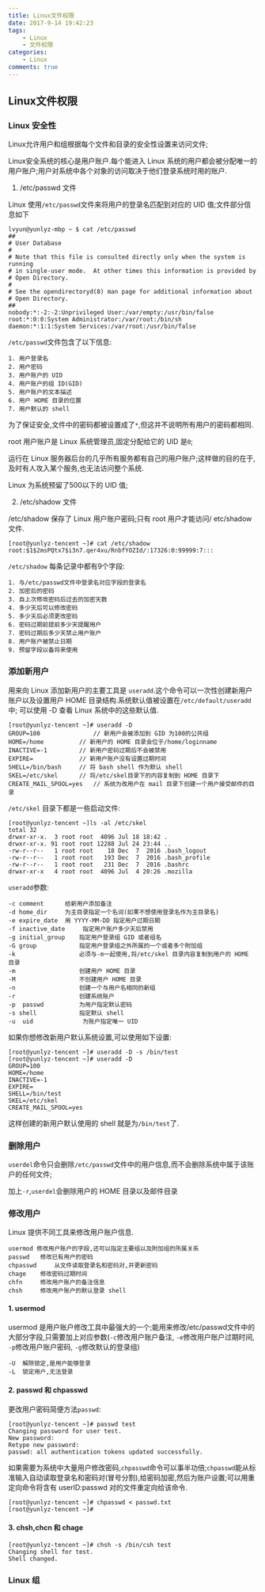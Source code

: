 ```yaml
---
title: Linux文件权限
date: 2017-9-14 19:42:23
tags:
    - Linux
    - 文件权限
categories:
    - Linux
comments: true
---
```


## Linux文件权限

### Linux 安全性

Linux允许用户和组根据每个文件和目录的安全性设置来访问文件;

Linux安全系统的核心是用户账户.每个能进入 Linux 系统的用户都会被分配唯一的用户账户;用户对系统中各个对象的访问取决于他们登录系统时用的账户.

1. /etc/passwd 文件

Linux 使用`/etc/passwd`文件来将用户的登录名匹配到对应的 UID 值;文件部分信息如下

```
lvyun@yunlyz-mbp ~ $ cat /etc/passwd
##
# User Database
#
# Note that this file is consulted directly only when the system is running
# in single-user mode.  At other times this information is provided by
# Open Directory.
#
# See the opendirectoryd(8) man page for additional information about
# Open Directory.
##
nobody:*:-2:-2:Unprivileged User:/var/empty:/usr/bin/false
root:*:0:0:System Administrator:/var/root:/bin/sh
daemon:*:1:1:System Services:/var/root:/usr/bin/false
```

`/etc/passwd`文件包含了以下信息:

	1. 用户登录名
	2. 用户密码
	3. 用户账户的 UID
	4. 用户账户的组 ID(GID)
	5. 用户账户的文本描述
	6. 用户 HOME 目录的位置
	7. 用户默认的 shell

为了保证安全,文件中的密码都被设置成了`*`,但这并不说明所有用户的密码都相同.

root 用户账户是 Linux 系统管理员,固定分配给它的 UID 是`0`;

运行在 Linux 服务器后台的几乎所有服务都有自己的用户账户;这样做的目的在于,及时有人攻入某个服务,也无法访问整个系统.

Linux 为系统预留了500以下的 UID 值;

2. /etc/shadow 文件

/etc/shadow 保存了 Linux 用户账户密码;只有 root 用户才能访问/ etc/shadow 文件.

```
[root@yunlyz-tencent ~]# cat /etc/shadow
root:$1$2msPQtx7$i3n7.qer4xu/RnbfYOZId/:17326:0:99999:7:::
```

`/etc/shadow` 每条记录中都有9个字段:

```
1. 与/etc/passwd文件中登录名对应字段的登录名
2. 加密后的密码
3. 自上次修改密码后过去的加密天数
4. 多少天后可以修改密码
5. 多少天后必须更改密码
6. 密码过期前提前多少天提醒用户
7. 密码过期后多少天禁止用户账户
8. 用户账户被禁止日期
9. 预留字段以备将来使用
```

### 添加新用户

用来向 Linux 添加新用户的主要工具是 `useradd`.这个命令可以一次性创建新用户账户以及设置用户 HOME 目录结构.系统默认值被设置在`/etc/default/useradd`中; 可以使用 -D 查看 Linux 系统中的这些默认值.

```
[root@yunlyz-tencent ~]# useradd -D
GROUP=100				// 新用户会被添加到 GID 为100的公共组
HOME=/home			// 新用户的 HOME 目录会位于/home/loginname
INACTIVE=-1			// 新用户密码过期后不会被禁用
EXPIRE=				// 新用户账户没有设置过期时间
SHELL=/bin/bash		// 将 bash shell 作为默认 shell
SKEL=/etc/skel		// 将/etc/skel目录下的内容复制到 HOME 目录下
CREATE_MAIL_SPOOL=yes	// 系统为改用户在 mail 目录下创建一个用户接受邮件的目录
```

`/etc/skel` 目录下都是一些启动文件:

```
[root@yunlyz-tencent ~]ls -al /etc/skel
total 32
drwxr-xr-x.  3 root root  4096 Jul 18 18:42 .
drwxr-xr-x. 91 root root 12288 Jul 24 23:44 ..
-rw-r--r--   1 root root    18 Dec  7  2016 .bash_logout
-rw-r--r--   1 root root   193 Dec  7  2016 .bash_profile
-rw-r--r--   1 root root   231 Dec  7  2016 .bashrc
drwxr-xr-x   4 root root  4096 Jul  4 20:26 .mozilla
```

`useradd`参数:

```
-c comment		给新用户添加备注
-d home_dir		为主目录指定一个名词(如果不想使用登录名作为主目录名)
-e expire_date	用 YYYY-MM-DD 指定用户过期日期
-f inactive_date	 指定用户账户多少天后禁用
-g initial_group	指定用户登录组 GID 或者组名
-G group			指定用户登录组之外所属的一个或者多个附加组
-k					必须与-m一起使用,将/etc/skel 目录内容复制到用户的 HOME 目录
-m					创建用户 HOME 目录
-M					不创建用户 HOME 目录
-n					创建一个与用户名相同的新组
-r					创建系统账户
-p	passwd			为用户指定默认密码
-s shell			指定默认 shell
-u	uid				 为账户指定唯一 UID
```

如果你想修改新用户默认系统设置,可以使用如下设置:

```
[root@yunlyz-tencent ~]# useradd -D -s /bin/test
[root@yunlyz-tencent ~]# useradd -D
GROUP=100
HOME=/home
INACTIVE=-1
EXPIRE=
SHELL=/bin/test
SKEL=/etc/skel
CREATE_MAIL_SPOOL=yes
```

这样创建的新用户默认使用的 shell 就是为`/bin/test`了.

### 删除用户

`userdel`命令只会删除`/etc/passwd`文件中的用户信息,而不会删除系统中属于该账户的任何文件;

加上`-r`,`userdel`会删除用户的 HOME 目录以及邮件目录

### 修改用户

Linux 提供不同工具来修改用户账户信息.

```
usermod	修改用户账户的字段,还可以指定主要组以及附加组的所属关系
passwd	 修改已有用户的密码
chpasswd	 从文件读取登录名和密码对,并更新密码
chage	 修改密码过期时间
chfn	 修改用户账户的备注信息
chsh	 修改用户账户的默认登录 shell
```
#### 1. usermod

usermod 是用户账户修改工具中最强大的一个;能用来修改/etc/passwd文件中的大部分字段,只需要加上对应参数(`-c`修改用户账户备注, `-e`修改用户账户过期时间, `-p`修改用户账户密码, `-g`修改默认的登录组)

```
-U	解除锁定,是用户能够登录
-L	锁定用户,无法登录
```

#### 2. passwd 和 chpasswd

更改用户密码简便方法`passwd`:

```
[root@yunlyz-tencent ~]# passwd test
Changing password for user test.
New password:
Retype new password:
passwd: all authentication tokens updated successfully.
```

如果需要为系统中大量用户修改密码,`chpasswd`命令可以事半功倍;`chpasswd`能从标准输入自动读取登录名和密码对(冒号分割),给密码加密,然后为账户设置;可以用重定向命令将含有 userID:passwd 对的文件重定向给该命令.

```
[root@yunlyz-tencent ~]# chpasswd < passwd.txt
[root@yunlyz-tencent ~]#
```

#### 3. chsh,chcn 和 chage

```
[root@yunlyz-tencent ~]# chsh -s /bin/csh test
Changing shell for test.
Shell changed.
```
### Linux 组
